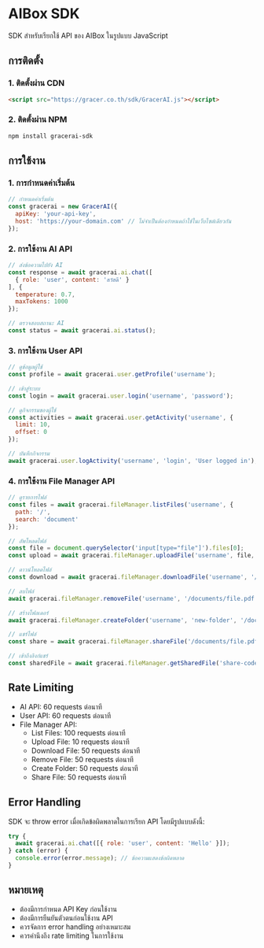 # AIBox SDK

SDK สำหรับเรียกใช้ API ของ AIBox ในรูปแบบ JavaScript

## การติดตั้ง

### 1. ติดตั้งผ่าน CDN

```html
<script src="https://gracer.co.th/sdk/GracerAI.js"></script>
```

### 2. ติดตั้งผ่าน NPM

```bash
npm install gracerai-sdk
```

## การใช้งาน

### 1. การกำหนดค่าเริ่มต้น

```javascript
// กำหนดค่าเริ่มต้น
const gracerai = new GracerAI({
  apiKey: 'your-api-key',
  host: 'https://your-domain.com' // ไม่จำเป็นต้องกำหนดถ้าใช้ในเว็บไซต์เดียวกัน
});
```

### 2. การใช้งาน AI API

```javascript
// ส่งข้อความไปยัง AI
const response = await gracerai.ai.chat([
  { role: 'user', content: 'สวัสดี' }
], {
  temperature: 0.7,
  maxTokens: 1000
});

// ตรวจสอบสถานะ AI
const status = await gracerai.ai.status();
```

### 3. การใช้งาน User API

```javascript
// ดูข้อมูลผู้ใช้
const profile = await gracerai.user.getProfile('username');

// เข้าสู่ระบบ
const login = await gracerai.user.login('username', 'password');

// ดูกิจกรรมของผู้ใช้
const activities = await gracerai.user.getActivity('username', {
  limit: 10,
  offset: 0
});

// บันทึกกิจกรรม
await gracerai.user.logActivity('username', 'login', 'User logged in');
```

### 4. การใช้งาน File Manager API

```javascript
// ดูรายการไฟล์
const files = await gracerai.fileManager.listFiles('username', {
  path: '/',
  search: 'document'
});

// อัพโหลดไฟล์
const file = document.querySelector('input[type="file"]').files[0];
const upload = await gracerai.fileManager.uploadFile('username', file, '/documents');

// ดาวน์โหลดไฟล์
const download = await gracerai.fileManager.downloadFile('username', '/documents/file.pdf');

// ลบไฟล์
await gracerai.fileManager.removeFile('username', '/documents/file.pdf');

// สร้างโฟลเดอร์
await gracerai.fileManager.createFolder('username', 'new-folder', '/documents');

// แชร์ไฟล์
const share = await gracerai.fileManager.shareFile('/documents/file.pdf');

// เข้าถึงลิงก์แชร์
const sharedFile = await gracerai.fileManager.getSharedFile('share-code', 'encrypted-data', true);
```

## Rate Limiting

- AI API: 60 requests ต่อนาที
- User API: 60 requests ต่อนาที
- File Manager API:
  - List Files: 100 requests ต่อนาที
  - Upload File: 10 requests ต่อนาที
  - Download File: 50 requests ต่อนาที
  - Remove File: 50 requests ต่อนาที
  - Create Folder: 50 requests ต่อนาที
  - Share File: 50 requests ต่อนาที

## Error Handling

SDK จะ throw error เมื่อเกิดข้อผิดพลาดในการเรียก API โดยมีรูปแบบดังนี้:

```javascript
try {
  await gracerai.ai.chat([{ role: 'user', content: 'Hello' }]);
} catch (error) {
  console.error(error.message); // ข้อความแสดงข้อผิดพลาด
}
```

## หมายเหตุ

- ต้องมีการกำหนด API Key ก่อนใช้งาน
- ต้องมีการยืนยันตัวตนก่อนใช้งาน API
- ควรจัดการ error handling อย่างเหมาะสม
- ควรคำนึงถึง rate limiting ในการใช้งาน 